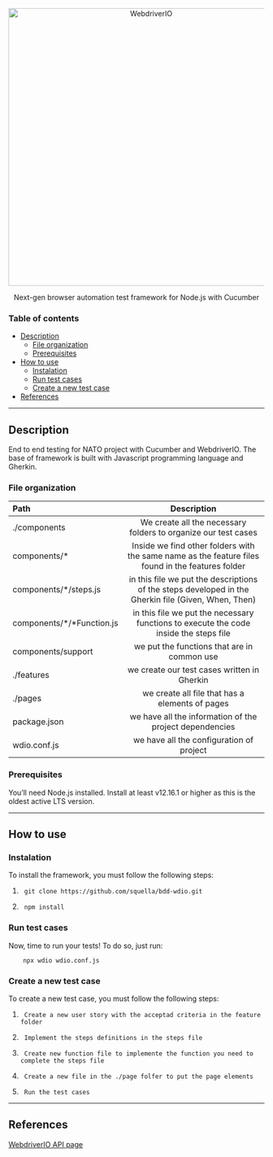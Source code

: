 <p align="center">
    <a href="https://webdriver.io/">
        <img alt="WebdriverIO" src="http://www.christian-bromann.com/wdio.png" width="546">
    </a>
</p>

<p align="center">
Next-gen browser automation test framework for Node.js with Cucumber
</p>



### Table of contents

- [Description](#description)
    - [File organization](#fileOrganization)
    - [Prerequisites](#prerequisites)
- [How to use](#how-to-use)
    - [Instalation](#instalation)
    - [Run test cases](#runTest)
    - [Create a new test case](#createNewTest)
- [References](#references)
---
## Description

End to end testing for NATO project with Cucumber and WebdriverIO. The base of framework is built with Javascript programming language and Gherkin.

### File organization

 | Path | Description |
| :--- | :---: |
|./components | We create all the necessary folders to organize our test cases |
|components/* | Inside we find other folders with the same name as the feature files found in the features folder |
| components/*/steps.js | in this file we put the descriptions of the steps developed in the Gherkin file (Given, When, Then) |
| components/*/*Function.js| in this file we put the necessary functions to execute the code inside the steps file| 
| components/support | we put the functions that are in common use |
| ./features | we create our test cases written in Gherkin |
| ./pages | we create all file that has a elements of pages |
|package.json | we have all the information of the project dependencies |
| wdio.conf.js| we have all the configuration of project |


### Prerequisites

You’ll need Node.js installed. Install at least v12.16.1 or higher as this is the oldest active LTS version.

--- 

## How to use 

### Instalation
To install the framework, you must follow the following steps:   

1. ``` 
    git clone https://github.com/squella/bdd-wdio.git
2. ```
    npm install
### Run test cases 

Now, time to run your tests!
To do so, just run:
```
    npx wdio wdio.conf.js
```

### Create a new test case

To create a new test case, you must follow the following steps:

1. ``` 
    Create a new user story with the acceptad criteria in the feature folder
2. ```
    Implement the steps definitions in the steps file
3. ```
    Create new function file to implemente the function you need to complete the steps file
4. ````
    Create a new file in the ./page folfer to put the page elements
5. ```
    Run the test cases
    ```

---
## References

[WebdriverIO API page](https://webdriver.io/docs/api.html)
